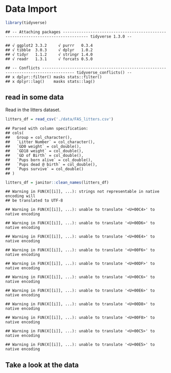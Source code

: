 Data Import
================

``` r
library(tidyverse)
```

    ## -- Attaching packages --------------------------------------------------------------------------------- tidyverse 1.3.0 --

    ## √ ggplot2 3.3.2     √ purrr   0.3.4
    ## √ tibble  3.0.3     √ dplyr   1.0.2
    ## √ tidyr   1.1.2     √ stringr 1.4.0
    ## √ readr   1.3.1     √ forcats 0.5.0

    ## -- Conflicts ------------------------------------------------------------------------------------ tidyverse_conflicts() --
    ## x dplyr::filter() masks stats::filter()
    ## x dplyr::lag()    masks stats::lag()

## read in some data

Read in the litters dataset.

``` r
litters_df = read_csv('./data/FAS_litters.csv')
```

    ## Parsed with column specification:
    ## cols(
    ##   Group = col_character(),
    ##   `Litter Number` = col_character(),
    ##   `GD0 weight` = col_double(),
    ##   `GD18 weight` = col_double(),
    ##   `GD of Birth` = col_double(),
    ##   `Pups born alive` = col_double(),
    ##   `Pups dead @ birth` = col_double(),
    ##   `Pups survive` = col_double()
    ## )

``` r
litters_df = janitor::clean_names(litters_df)
```

    ## Warning in FUN(X[[i]], ...): strings not representable in native encoding will
    ## be translated to UTF-8

    ## Warning in FUN(X[[i]], ...): unable to translate '<U+00C4>' to native encoding

    ## Warning in FUN(X[[i]], ...): unable to translate '<U+00D6>' to native encoding

    ## Warning in FUN(X[[i]], ...): unable to translate '<U+00E4>' to native encoding

    ## Warning in FUN(X[[i]], ...): unable to translate '<U+00F6>' to native encoding

    ## Warning in FUN(X[[i]], ...): unable to translate '<U+00DF>' to native encoding

    ## Warning in FUN(X[[i]], ...): unable to translate '<U+00C6>' to native encoding

    ## Warning in FUN(X[[i]], ...): unable to translate '<U+00E6>' to native encoding

    ## Warning in FUN(X[[i]], ...): unable to translate '<U+00D8>' to native encoding

    ## Warning in FUN(X[[i]], ...): unable to translate '<U+00F8>' to native encoding

    ## Warning in FUN(X[[i]], ...): unable to translate '<U+00C5>' to native encoding

    ## Warning in FUN(X[[i]], ...): unable to translate '<U+00E5>' to native encoding

## Take a look at the data

